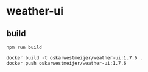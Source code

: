 # weather-ui

## build

```
npm run build

docker build -t oskarwestmeijer/weather-ui:1.7.6 .
docker push oskarwestmeijer/weather-ui:1.7.6
```